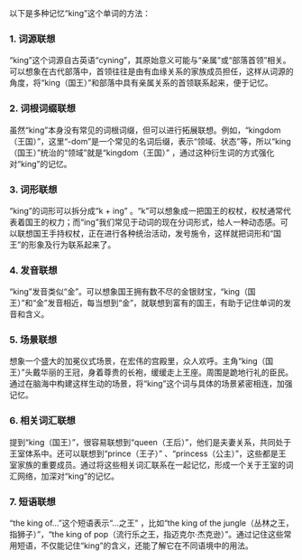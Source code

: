 以下是多种记忆“king”这个单词的方法：

### 1. 词源联想
“king”这个词源自古英语“cyning”，其原始意义可能与“亲属”或“部落首领”相关。可以想象在古代部落中，首领往往是由有血缘关系的家族成员担任，这样从词源的角度，将“king（国王）”和部落中具有亲属关系的首领联系起来，便于记忆。

### 2. 词根词缀联想
虽然“king”本身没有常见的词根词缀，但可以进行拓展联想。例如，“kingdom（王国）”，这里“-dom”是一个常见的名词后缀，表示“领域、状态”等，所以“king（国王）”统治的“领域”就是“kingdom（王国）” ，通过这种衍生词的方式强化对“king”的记忆。

### 3. 词形联想
“king”的词形可以拆分成“k + ing” 。“k”可以想象成一把国王的权杖，权杖通常代表着国王的权力；而“ing”我们常见于动词的现在分词形式，给人一种动态感。可以联想国王手持权杖，正在进行各种统治活动，发号施令，这样就把词形和“国王”的形象及行为联系起来了。

### 4. 发音联想
“king”发音类似“金”。可以想象国王拥有数不尽的金银财宝，“king（国王）”和“金”发音相近，每当想到“金”，就联想到富有的国王，有助于记住单词的发音和含义。

### 5. 场景联想
想象一个盛大的加冕仪式场景，在宏伟的宫殿里，众人欢呼。主角“king（国王）”头戴华丽的王冠，身着尊贵的长袍，缓缓走上王座。周围是跪地行礼的臣民。通过在脑海中构建这样生动的场景，将“king”这个词与具体的场景紧密相连，加强记忆。

### 6. 相关词汇联想
提到“king（国王）”，很容易联想到“queen（王后）”，他们是夫妻关系，共同处于王室体系中。还可以联想到“prince（王子）” 、“princess（公主）”，这些都是王室家族的重要成员。通过将这些相关词汇联系在一起记忆，形成一个关于王室的词汇网络，加深对“king”的记忆。

### 7. 短语联想
“the king of...”这个短语表示“...之王” ，比如“the king of the jungle（丛林之王，指狮子）”，“the king of pop（流行乐之王，指迈克尔·杰克逊）”。通过记住这些常用短语，不仅能记住“king”的含义，还能了解它在不同语境中的用法。 